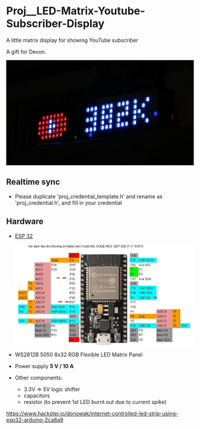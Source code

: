 # Proj__LED-Matrix-Youtube-Subscriber-Display
A little matrix display for showing YouTube subscriber

A gift for Devon.

![Image of demo](misc/demo.png)

## Realtime sync
- Please duplicate 'proj_credential_template.h' and rename as 'proj_credential.h', and fill in your credential


## Hardware

- [ESP 32](https://github.com/playelek/pinout-doit-32devkitv1)

  ![Image of doit esp32 devkit](misc/FFVHETVJGNWW0IH.jpg)

- WS2812B 5050 8x32 RGB Flexible LED Matrix Panel
- Power supply **5 V / 10 A**
- Other components:
  - 3.3V => 5V logic shifter
  - capacitors
  - resistor (to prevent 1st LED burnt out due to current spike)







https://www.hackster.io/donowak/internet-controlled-led-strip-using-esp32-arduino-2ca8a9